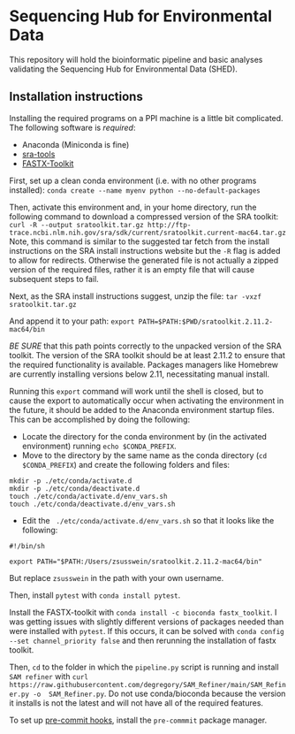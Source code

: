 # Sequencing Hub for Environmental Data 

This repository will hold the bioinformatic pipeline and basic analyses 
validating  the Sequencing Hub for Environmental Data (SHED).

## Installation instructions

Installing the required programs on a PPI machine is a little bit
complicated. The following software is *required*:
- Anaconda (Miniconda is fine)
- [sra-tools](https://github.com/ncbi/sra-tools/wiki/02.-Installing-SRA-Toolkit)
- [FASTX-Toolkit](http://hannonlab.cshl.edu/fastx_toolkit/)

First, set up a clean conda environment (i.e. with no other programs
installed):
`conda create --name myenv python --no-default-packages`

Then, activate this environment and, in your home directory, run the following
command to download a compressed version of the SRA toolkit:
`curl -R --output sratoolkit.tar.gz
http://ftp-trace.ncbi.nlm.nih.gov/sra/sdk/current/sratoolkit.current-mac64.tar.gz`
Note, this command is similar to the suggested tar fetch from the install
instructions on the SRA install instructions website but the `-R` flag is added to allow for redirects.
Otherwise the generated file is not actually a zipped version of the required
files, rather it is an empty file that will cause subsequent steps to fail.

Next, as the SRA install instructions suggest, unzip the file:
`tar -vxzf sratoolkit.tar.gz`

And append it to your path:
`export PATH=$PATH:$PWD/sratoolkit.2.11.2-mac64/bin`

*BE SURE* that this path points correctly to the unpacked version of the SRA
toolkit. The version of the SRA toolkit should be at least 2.11.2 to ensure
that the required functionality is available. Packages managers like Homebrew
are currently installing versions below 2.11, necessitating manual install.

Running this `export` command will work until the shell is closed, but to cause
the export to automatically occur when activating the environment in the future, it should be added to the Anaconda
environment startup files.
This can be accomplished by doing the following:

- Locate the directory for the conda environment by (in the activated
  environment) running `echo $CONDA_PREFIX`.
- Move to the directory by the same name as the conda directory (`cd
  $CONDA_PREFIX`) and create the following folders and files:
```
mkdir -p ./etc/conda/activate.d
mkdir -p ./etc/conda/deactivate.d
touch ./etc/conda/activate.d/env_vars.sh
touch ./etc/conda/deactivate.d/env_vars.sh
```  
- Edit the ` ./etc/conda/activate.d/env_vars.sh` so that it looks like the
  following:
```
#!/bin/sh

export PATH="$PATH:/Users/zsusswein/sratoolkit.2.11.2-mac64/bin"
```
But replace `zsusswein` in the path with your own username.

Then, install `pytest` with `conda install pytest`.

Install the FASTX-toolkit with `conda install -c bioconda
fastx_toolkit`. I was getting issues with slightly different versions of
packages needed than were installed with `pytest`. If this occurs, it can be
solved with `conda config --set channel_priority false` and then rerunning the
installation of fastx toolkit.

Then, `cd` to the folder in which the `pipeline.py` script is running and 
install `SAM refiner` with `curl 
https://raw.githubusercontent.com/degregory/SAM_Refiner/main/SAM_Refiner.py -o 
SAM_Refiner.py`. Do not use conda/bioconda because the version it installs is 
not the latest and will not have all of the required features.

To set up [pre-commit hooks](https://pre-commit.com/), install the 
`pre-commmit` package manager.
